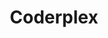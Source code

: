 ---
title : "Coderplex"
logo : "assets/images/community_partners/coderplex.png"
twitter : "coderplex_org"
website: "https://coderplex.org/"
---
